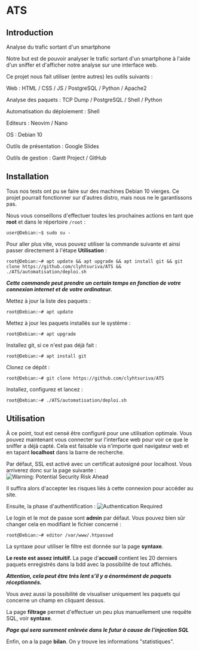 # ATS

## Introduction

Analyse du trafic sortant d'un smartphone

Notre but est de pouvoir analyser le trafic sortant d'un smartphone à l'aide d'un sniffer et d'afficher notre analyse sur une interface web.


Ce projet nous fait utiliser (entre autres) les outils suivants :


Web : HTML / CSS / JS / PostgreSQL / Python / Apache2

Analyse des paquets : TCP Dump / PostgreSQL / Shell / Python

Automatisation du déploiement : Shell

Editeurs : Neovim / Nano

OS : Debian 10

Outils de présentation : Google Slides

Outils de gestion : Gantt Project / GitHub

## Installation
Tous nos tests ont pu se faire sur des machines Debian 10 vierges.
Ce projet pourrait fonctionner sur d'autres distro, mais nous ne le garantissons pas.

Nous vous conseillons d'effectuer toutes les prochaines actions en tant que **root** et dans le répertoire ```/root``` :
```Shell
user@Debian:~$ sudo su -
```

Pour aller plus vite, vous pouvez utiliser la commande suivante et ainsi passer directement à l'étape **Utilisation** :
```Shell
root@Debian:~# apt update && apt upgrade && apt install git && git clone https://github.com/clyhtsuriva/ATS && ./ATS/automatisation/deploi.sh
```
***Cette commande peut prendre un certain temps en fonction de votre connexion internet et de votre ordinateur.***


Mettez à jour la liste des paquets :
```Shell
root@Debian:~# apt update
```
Mettez à jour les paquets installés sur le système :
```Shell
root@Debian:~# apt upgrade
```

Installez git, si ce n'est pas déjà fait :
```Shell
root@Debian:~# apt install git
```

Clonez ce dépôt :
```Shell
root@Debian:~# git clone https://github.com/clyhtsuriva/ATS
```

Installez, configurez et lancez :
```Shell
root@Debian:~# ./ATS/automatisation/deploi.sh
```

## Utilisation

À ce point, tout est censé être configuré pour une utilisation optimale.
Vous pouvez maintenant vous connecter sur l'interface web pour voir ce que le sniffer a déjà capté.
Cela est faisable via n'importe quel navigateur web et en tapant **localhost** dans la barre de recherche.

Par défaut, SSL est activé avec un certificat autosigné pour localhost. Vous arriverez donc sur la page suivante :
![Warning: Potential Security Risk Ahead](https://i.imgur.com/EJlqDlV.png)

Il suffira alors d'accepter les risques liés à cette connexion pour accéder au site.

Ensuite, la phase d'authentification :
![Authentication Required](https://i.imgur.com/0lC1BmH.png)

Le login et le mot de passe sont **admin** par défaut. Vous pouvez bien sûr changer cela en modifiant le fichier concerné :
```Shell
root@Debian:~# editor /var/www/.htpasswd
```

La syntaxe pour utiliser le filtre est donnée sur la page **syntaxe**.

**Le reste est assez intuitif.**
La page d'**accueil** contient les 20 derniers paquets enregistrés dans la bdd avec la possibilité de tout affichés.

***Attention, cela peut être très lent s’il y a énormément de paquets réceptionnés.***

Vous avez aussi la possibilité de visualiser uniquement les paquets qui concerne un champ en cliquant dessus.

La page **filtrage** permet d'effectuer un peu plus manuellement une requête SQL, voir **syntaxe**.

***Page qui sera surement enlevée dans le futur à cause de l'injection SQL***

Enfin, on a la page **bilan**. On y trouve les informations "statistiques".

